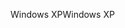 <span data-ttu-id="b2cde-101">Windows XP</span><span class="sxs-lookup"><span data-stu-id="b2cde-101">Windows XP</span></span>